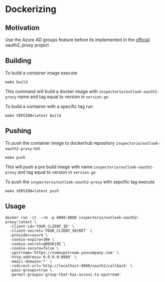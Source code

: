# Dockerizing

## Motivation
Use the Azure AD groups feature before its implemented in the [official](https://github.com/pusher/oauth2_proxy) oauth2_proxy project

## Building

To build a container image execute
```
make build
```
This command will build a docker image with `inspectorio/outlook-oauth2-proxy` name and tag equal to version in `version.go`

To build a container with a specific tag run
```
make VERSION=latest build
```

## Pushing 
To push the container image to dockerhub repository `inspectorio/outlook-oauth2-proxy` run
```
make push
```
This will push a pre build image with name `inspectorio/outlook-oauth2-proxy` and tag equal to version in `version.go`

To push the `inspectorio/outlook-oauth2-proxy` with sepcific tag execute

```
make VERSION=latest push
```

## Usage
```
docker run -it --rm -p 8080:8080 inspectorio/outlook-oauth2-proxy:latest \
  -client-id='YOUR_CLIENT_ID' \
  -client-secret='YOUR_CLIENT_SECRET' \
  -provider=azure \
  -cookie-expire=30m \
  -cookie-secret=qRDG0j8I \
  -cookie-secure=false \
  -upstream='https://someupstream.youcompany.com' \
  -http-address='0.0.0.0:8080' \
  -email-domain='*' \
  -redirect-url='http://localhost:8080/oauth2/callback' \
  -pass-groups=true \
  -permit-groups='group-that-has-access-to-upstream'
```
